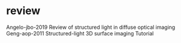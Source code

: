 # review
Angelo-jbo-2019 Review of structured light in diffuse optical imaging  
Geng-aop-2011 Structured-light 3D surface imaging Tutorial  